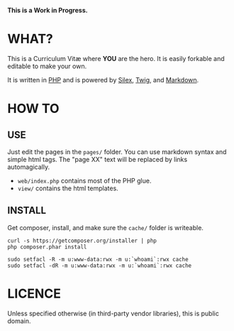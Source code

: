 
**This is a Work in Progress.**


# WHAT?

This is a Curriculum Vitæ where **YOU** are the hero.
It is easily forkable and editable to make your own.

It is written in [PHP] and is powered by [Silex], [Twig], and [Markdown].


# HOW TO

## USE

Just edit the pages in the `pages/` folder. You can use markdown syntax and simple html tags.
The "page XX" text will be replaced by links automagically.

- `web/index.php` contains most of the PHP glue.
- `view/` contains the html templates.

## INSTALL

Get composer, install, and make sure the `cache/` folder is writeable.

    curl -s https://getcomposer.org/installer | php
    php composer.phar install

    sudo setfacl -R -m u:www-data:rwx -m u:`whoami`:rwx cache
    sudo setfacl -dR -m u:www-data:rwx -m u:`whoami`:rwx cache


# LICENCE

Unless specified otherwise (in third-party vendor libraries), this is public domain.


[PHP]: https://www.php.net
[Silex]: http://silex.sensiolabs.org
[Twig]: http://twig.sensiolabs.org
[Markdown]: https://wikipedia.org/wiki/Markdown